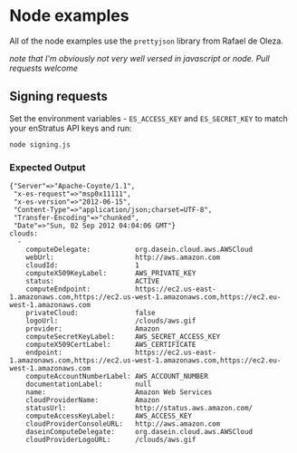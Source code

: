 # Node examples
All of the node examples use the `prettyjson` library from Rafael de Oleza.

_note that I'm obviously not very well versed in javascript or node. Pull requests welcome_

## Signing requests
Set the environment variables - `ES_ACCESS_KEY` and `ES_SECRET_KEY` to match your enStratus API keys and run:

`node signing.js`

### Expected Output
```
{"Server"=>"Apache-Coyote/1.1",
 "x-es-request"=>"msp0x11111",
 "x-es-version"=>"2012-06-15",
 "Content-Type"=>"application/json;charset=UTF-8",
 "Transfer-Encoding"=>"chunked",
 "Date"=>"Sun, 02 Sep 2012 04:04:06 GMT"}
clouds: 
  - 
    computeDelegate:           org.dasein.cloud.aws.AWSCloud
    webUrl:                    http://aws.amazon.com
    cloudId:                   1
    computeX509KeyLabel:       AWS_PRIVATE_KEY
    status:                    ACTIVE
    computeEndpoint:           https://ec2.us-east-1.amazonaws.com,https://ec2.us-west-1.amazonaws.com,https://ec2.eu-west-1.amazonaws.com
    privateCloud:              false
    logoUrl:                   /clouds/aws.gif
    provider:                  Amazon
    computeSecretKeyLabel:     AWS_SECRET_ACCESS_KEY
    computeX509CertLabel:      AWS_CERTIFICATE
    endpoint:                  https://ec2.us-east-1.amazonaws.com,https://ec2.us-west-1.amazonaws.com,https://ec2.eu-west-1.amazonaws.com
    computeAccountNumberLabel: AWS_ACCOUNT_NUMBER
    documentationLabel:        null
    name:                      Amazon Web Services
    cloudProviderName:         Amazon
    statusUrl:                 http://status.aws.amazon.com/
    computeAccessKeyLabel:     AWS_ACCESS_KEY
    cloudProviderConsoleURL:   http://aws.amazon.com
    daseinComputeDelegate:     org.dasein.cloud.aws.AWSCloud
    cloudProviderLogoURL:      /clouds/aws.gif
```

